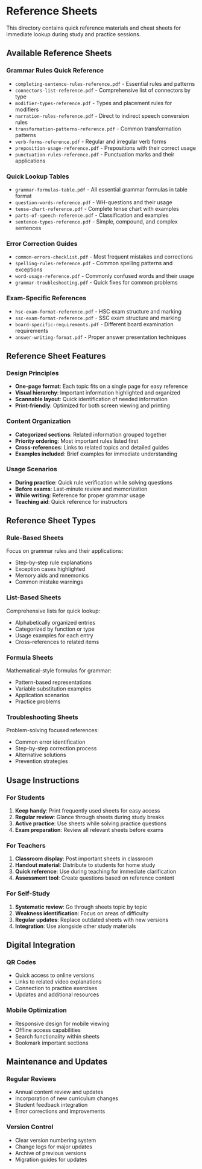# Reference Sheets

This directory contains quick reference materials and cheat sheets for immediate lookup during study and practice sessions.

## Available Reference Sheets

### Grammar Rules Quick Reference
- `completing-sentence-rules-reference.pdf` - Essential rules and patterns
- `connectors-list-reference.pdf` - Comprehensive list of connectors by type
- `modifier-types-reference.pdf` - Types and placement rules for modifiers
- `narration-rules-reference.pdf` - Direct to indirect speech conversion rules
- `transformation-patterns-reference.pdf` - Common transformation patterns
- `verb-forms-reference.pdf` - Regular and irregular verb forms
- `preposition-usage-reference.pdf` - Prepositions with their correct usage
- `punctuation-rules-reference.pdf` - Punctuation marks and their applications

### Quick Lookup Tables
- `grammar-formulas-table.pdf` - All essential grammar formulas in table format
- `question-words-reference.pdf` - WH-questions and their usage
- `tense-chart-reference.pdf` - Complete tense chart with examples
- `parts-of-speech-reference.pdf` - Classification and examples
- `sentence-types-reference.pdf` - Simple, compound, and complex sentences

### Error Correction Guides
- `common-errors-checklist.pdf` - Most frequent mistakes and corrections
- `spelling-rules-reference.pdf` - Common spelling patterns and exceptions
- `word-usage-reference.pdf` - Commonly confused words and their usage
- `grammar-troubleshooting.pdf` - Quick fixes for common problems

### Exam-Specific References
- `hsc-exam-format-reference.pdf` - HSC exam structure and marking
- `ssc-exam-format-reference.pdf` - SSC exam structure and marking
- `board-specific-requirements.pdf` - Different board examination requirements
- `answer-writing-format.pdf` - Proper answer presentation techniques

## Reference Sheet Features

### Design Principles
- **One-page format**: Each topic fits on a single page for easy reference
- **Visual hierarchy**: Important information highlighted and organized
- **Scannable layout**: Quick identification of needed information
- **Print-friendly**: Optimized for both screen viewing and printing

### Content Organization
- **Categorized sections**: Related information grouped together
- **Priority ordering**: Most important rules listed first
- **Cross-references**: Links to related topics and detailed guides
- **Examples included**: Brief examples for immediate understanding

### Usage Scenarios
- **During practice**: Quick rule verification while solving questions
- **Before exams**: Last-minute review and memorization
- **While writing**: Reference for proper grammar usage
- **Teaching aid**: Quick reference for instructors

## Reference Sheet Types

### Rule-Based Sheets
Focus on grammar rules and their applications:
- Step-by-step rule explanations
- Exception cases highlighted
- Memory aids and mnemonics
- Common mistake warnings

### List-Based Sheets
Comprehensive lists for quick lookup:
- Alphabetically organized entries
- Categorized by function or type
- Usage examples for each entry
- Cross-references to related items

### Formula Sheets
Mathematical-style formulas for grammar:
- Pattern-based representations
- Variable substitution examples
- Application scenarios
- Practice problems

### Troubleshooting Sheets
Problem-solving focused references:
- Common error identification
- Step-by-step correction process
- Alternative solutions
- Prevention strategies

## Usage Instructions

### For Students
1. **Keep handy**: Print frequently used sheets for easy access
2. **Regular review**: Glance through sheets during study breaks
3. **Active practice**: Use sheets while solving practice questions
4. **Exam preparation**: Review all relevant sheets before exams

### For Teachers
1. **Classroom display**: Post important sheets in classroom
2. **Handout material**: Distribute to students for home study
3. **Quick reference**: Use during teaching for immediate clarification
4. **Assessment tool**: Create questions based on reference content

### For Self-Study
1. **Systematic review**: Go through sheets topic by topic
2. **Weakness identification**: Focus on areas of difficulty
3. **Regular updates**: Replace outdated sheets with new versions
4. **Integration**: Use alongside other study materials

## Digital Integration

### QR Codes
- Quick access to online versions
- Links to related video explanations
- Connection to practice exercises
- Updates and additional resources

### Mobile Optimization
- Responsive design for mobile viewing
- Offline access capabilities
- Search functionality within sheets
- Bookmark important sections

## Maintenance and Updates

### Regular Reviews
- Annual content review and updates
- Incorporation of new curriculum changes
- Student feedback integration
- Error corrections and improvements

### Version Control
- Clear version numbering system
- Change logs for major updates
- Archive of previous versions
- Migration guides for updates